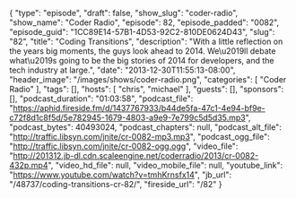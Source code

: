 {
  "type": "episode",
  "draft": false,
  "show_slug": "coder-radio",
  "show_name": "Coder Radio",
  "episode": 82,
  "episode_padded": "0082",
  "episode_guid": "1CC89E14-57B1-4D53-92C2-810DE0624D43",
  "slug": "82",
  "title": "Coding Transitions",
  "description": "With a little reflection on the years big moments, the guys look ahead to 2014. We\u2019ll debate what\u2019s going to be the big stories of 2014 for developers, and the tech industry at large.",
  "date": "2013-12-30T11:55:13-08:00",
  "header_image": "/images/shows/coder-radio.png",
  "categories": [
    "Coder Radio"
  ],
  "tags": [],
  "hosts": [
    "chris",
    "michael"
  ],
  "guests": [],
  "sponsors": [],
  "podcast_duration": "01:03:58",
  "podcast_file": "https://aphid.fireside.fm/d/1437767933/b44de5fa-47c1-4e94-bf9e-c72f8d1c8f5d/5e782945-1679-4803-a9e9-7e799c5d5d35.mp3",
  "podcast_bytes": 40493024,
  "podcast_chapters": null,
  "podcast_alt_file": "http://traffic.libsyn.com/jnite/cr-0082-mp3.mp3",
  "podcast_ogg_file": "http://traffic.libsyn.com/jnite/cr-0082-ogg.ogg",
  "video_file": "http://201312.jb-dl.cdn.scaleengine.net/coderradio/2013/cr-0082-432p.mp4",
  "video_hd_file": null,
  "video_mobile_file": null,
  "youtube_link": "https://www.youtube.com/watch?v=tmhKrnsfx14",
  "jb_url": "/48737/coding-transitions-cr-82/",
  "fireside_url": "/82"
}

